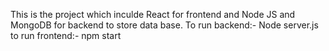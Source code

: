This is the project which inculde React for frontend and Node JS and MongoDB for backend to store data base.
To run backend:-
Node server.js
to run frontend:-
npm start
